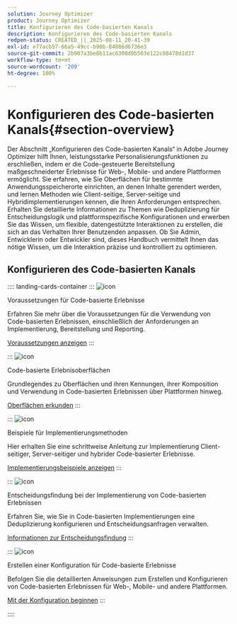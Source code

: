 ```yaml
---
solution: Journey Optimizer
product: Journey Optimizer
title: Konfigurieren des Code-basierten Kanals
description: Konfigurieren des Code-basierten Kanals
redpen-status: CREATED_||_2025-08-11_20-41-39
exl-id: e77acb57-66a5-49cc-b98b-84886d6736e3
source-git-commit: 2b907a3be8b11ac6308d0b563e122c88478d1d37
workflow-type: tm+mt
source-wordcount: '209'
ht-degree: 100%

---
```


# Konfigurieren des Code-basierten Kanals{#section-overview}

Der Abschnitt „Konfigurieren des Code-basierten Kanals“ in Adobe Journey Optimizer hilft Ihnen, leistungsstarke Personalisierungsfunktionen zu erschließen, indem er die Code-gesteuerte Bereitstellung maßgeschneiderter Erlebnisse für Web-, Mobile- und andere Plattformen ermöglicht. Sie erfahren, wie Sie Oberflächen für bestimmte Anwendungsspeicherorte einrichten, an denen Inhalte gerendert werden, und lernen Methoden wie Client-seitige, Server-seitige und Hybridimplementierungen kennen, die Ihren Anforderungen entsprechen. Erhalten Sie detaillierte Informationen zu Themen wie Deduplizierung für Entscheidungslogik und plattformspezifische Konfigurationen und erwerben Sie das Wissen, um flexible, datengestützte Interaktionen zu erstellen, die sich an das Verhalten Ihrer Benutzenden anpassen. Ob Sie Admin, Entwicklerin oder Entwickler sind, dieses Handbuch vermittelt Ihnen das nötige Wissen, um die Interaktion präzise und kontrolliert zu optimieren.

## Konfigurieren des Code-basierten Kanals

:::: landing-cards-container
:::
![icon](https://cdn.experienceleague.adobe.com/icons/list-check.svg)

Voraussetzungen für Code-basierte Erlebnisse

Erfahren Sie mehr über die Voraussetzungen für die Verwendung von Code-basierten Erlebnissen, einschließlich der Anforderungen an Implementierung, Bereitstellung und Reporting.

[Voraussetzungen anzeigen](../using/code-based/code-based-prerequisites.md)
:::

:::
![icon](https://cdn.experienceleague.adobe.com/icons/puzzle-piece.svg)

Code-basierte Erlebnisoberflächen

Grundlegendes zu Oberflächen und ihren Kennungen, ihrer Komposition und Verwendung in Code-basierten Erlebnissen über Plattformen hinweg.

[Oberflächen erkunden](../using/code-based/code-based-surface.md)
:::

:::
![icon](https://cdn.experienceleague.adobe.com/icons/code-branch.svg)

Beispiele für Implementierungsmethoden

Hier erhalten Sie eine schrittweise Anleitung zur Implementierung Client-seitiger, Server-seitiger und hybrider Code-basierter Erlebnisse.

[Implementierungsbeispiele anzeigen](../using/code-based/code-based-implementation-samples.md)
:::

:::
![icon](https://cdn.experienceleague.adobe.com/icons/bullseye.svg)

Entscheidungsfindung bei der Implementierung von Code-basierten Erlebnissen

Erfahren Sie, wie Sie in Code-basierten Implementierungen eine Deduplizierung konfigurieren und Entscheidungsanfragen verwalten.

[Informationen zur Entscheidungsfindung](../using/code-based/code-based-decisioning-implementations.md)
:::

:::
![icon](https://cdn.experienceleague.adobe.com/icons/gear.svg)

Erstellen einer Konfiguration für Code-basierte Erlebnisse

Befolgen Sie die detaillierten Anweisungen zum Erstellen und Konfigurieren von Code-basierten Erlebnissen für Web-, Mobile- und andere Plattformen.

[Mit der Konfiguration beginnen](../using/code-based/code-based-configuration.md)
:::

::::
